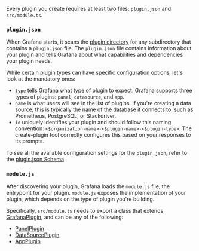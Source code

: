 Every plugin you create requires at least two files: `plugin.json` and `src/module.ts`.

### `plugin.json`

When Grafana starts, it scans the [plugin directory](https://grafana.com/docs/grafana/latest/setup-grafana/configure-grafana/#plugins) for any subdirectory that contains a `plugin.json` file. The `plugin.json` file contains information about your plugin and tells Grafana about what capabilities and dependencies your plugin needs.

While certain plugin types can have specific configuration options, let's look at the mandatory ones:

- `type` tells Grafana what type of plugin to expect. Grafana supports three types of plugins: `panel`, `datasource`, and `app`.
- `name` is what users will see in the list of plugins. If you're creating a data source, this is typically the name of the database it connects to, such as Prometheus, PostgreSQL, or Stackdriver.
- `id` uniquely identifies your plugin and should follow this naming convention: `<$organization-name>-<$plugin-name>-<$plugin-type>`. The create-plugin tool correctly configures this based on your responses to its prompts.

To see all the available configuration settings for the `plugin.json`, refer to the [plugin.json Schema](../metadata.md).

### `module.js`

After discovering your plugin, Grafana loads the `module.js` file, the entrypoint for your plugin. `module.js` exposes the implementation of your plugin, which depends on the type of plugin you're building.

Specifically, `src/module.ts` needs to export a class that extends [GrafanaPlugin](https://github.com/grafana/grafana/blob/f900098cc9f5771c02b6189ba5138547b4f5e6c2/packages/grafana-data/src/types/plugin.ts#L175), and can be any of the following:

- [PanelPlugin](https://github.com/grafana/grafana/blob/f900098cc9f5771c02b6189ba5138547b4f5e6c2/packages/grafana-data/src/panel/PanelPlugin.ts#L95)
- [DataSourcePlugin](https://github.com/grafana/grafana/blob/f900098cc9f5771c02b6189ba5138547b4f5e6c2/packages/grafana-data/src/types/datasource.ts#L33)
- [AppPlugin](https://github.com/grafana/grafana/blob/f900098cc9f5771c02b6189ba5138547b4f5e6c2/packages/grafana-data/src/types/app.ts#L58)
